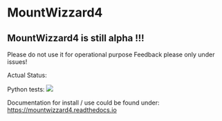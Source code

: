 # MountWizzard4

## MountWizzard4 is still alpha !!!
Please do not use it for operational purpose
Feedback please only under issues!

Actual Status:

Python tests: ![](https://github.com/mworion/MountWizzard4/workflows/PythonPackage/badge.svg)

Documentation for install / use could be found under: https://mountwizzard4.readthedocs.io